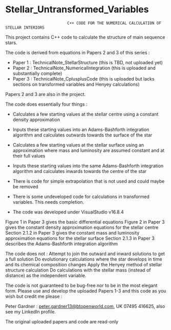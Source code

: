 # Stellar_Untransformed_Variables
                               C++ CODE FOR THE NUMERICAL CALCULATION OF STELLAR INTERIORS
                               
This project contains C++ code to calculate the structure of main sequence stars.

The code is derived from equations in Papers 2 and 3 of this series :

+ Paper 1 : TechnicalNote_StellarStructure         (this is TBD, not uploaded yet)
+ Paper 2 : TechnicalNote_NumericalIntegration     (this is uploaded and substantially complete)
+ Paper 3 : TechnicalNote_CplusplusCode            (this is uploaded but lacks sections on transformed variables and Henyey calculations)

Papers 2 and 3 are also in the project.

The code does essentially four things :

* Calculates a few starting values at the stellar centre using a constant density approximation

* Inputs these starting values into an Adams-Bashforth integration algorithm and calculates outwards towards the surface of the star

* Calculates a few starting values at the stellar surface using an approximation where mass and luminosity are assumed constant and at their full values

* Inputs these starting values into the same Adams-Bashforth integration algorithm and calculates inwards towards the centre of the star

* There is code for simple extrapolation that is not used and could maybe be removed

* There is some undeveloped code for calculations in transformed variables. This needs completion.

* The code was developed under VisualStudio v16.8.4

Figure 1 in Paper 3 gives the basic differential equations
Figure 2 in Paper 3 gives the constant density approximation equations for the stellar centre
Section 2.1.2 in Paper 3 gives the constant mass and luminosity approximation equations for the stellar surface
Section 2.1.3 in Paper 3 describes the Adams-Bashforth integration algorithm 

The code does not :
Attempt to join the outward and inward solutions to get a full solution
Do evolutionary calculations where the star develops in time and its chemical composition changes
Apply the Henyey method of stellar structure calculation
Do calculations with the stellar mass (instead of distance) as the independent variable.

The code is not guaranteed to be bug-free nor to be in the most elegant form.
Please use and develop the uploaded Papers 1-3 and this code as you wish but credit me please : 

Peter Gardner : peter.gardner13@btopenworld.com, UK 07495 416625, also see my LinkedIn profile.

The original uploaded papers and code are read-only
